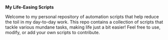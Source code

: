**My Life-Easing Scripts**

Welcome to my personal repository of automation scripts that help reduce the toil in my day-to-day work. This repo contains a collection of scripts that tackle various mundane tasks, making life just a bit easier! Feel free to use, modify, or add your own scripts to contribute.
